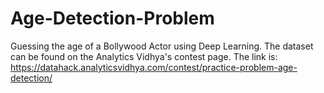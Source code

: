# Age-Detection-Problem
Guessing the age of a Bollywood Actor using Deep Learning. 
The dataset can be found on the Analytics Vidhya's contest page. The link is:
https://datahack.analyticsvidhya.com/contest/practice-problem-age-detection/
